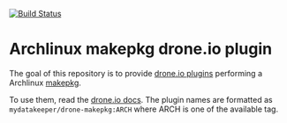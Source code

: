 [![Build Status](https://travis-ci.org/mydatakeeper/drone-makepkg.svg?branch=master)](https://travis-ci.org/Mydatakeeper/drone-makepkg)

# Archlinux makepkg drone.io plugin

The goal of this repository is to provide [drone.io plugins](http://plugins.drone.io/) performing a Archlinux [makepkg](https://wiki.archlinux.org/index.php/Makepkg).

To use them, read the [drone.io docs](https://readme.drone.io). The plugin names are formatted as  `mydatakeeper/drone-makepkg:ARCH` where ARCH is one of the available tag.

